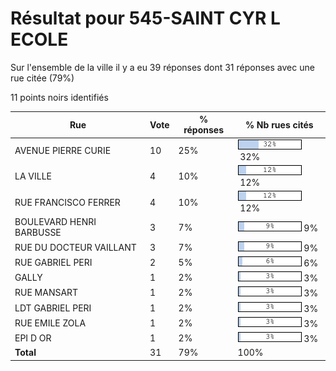 # Résultat pour 545-SAINT CYR L ECOLE

Sur l'ensemble de la ville il y a eu 39 réponses dont 31 réponses avec une rue citée (79%)

11 points noirs identifiés

| Rue | Vote | % réponses | % Nb rues cités|
|-----|------|------------|----------------|
| AVENUE PIERRE CURIE | 10 | 25% | <img src="../../img/bar_32.gif" />&nbsp;32%|
| LA VILLE | 4 | 10% | <img src="../../img/bar_12.gif" />&nbsp;12%|
| RUE FRANCISCO FERRER | 4 | 10% | <img src="../../img/bar_12.gif" />&nbsp;12%|
| BOULEVARD HENRI BARBUSSE | 3 | 7% | <img src="../../img/bar_9.gif" />&nbsp;9%|
| RUE DU DOCTEUR VAILLANT | 3 | 7% | <img src="../../img/bar_9.gif" />&nbsp;9%|
| RUE GABRIEL PERI | 2 | 5% | <img src="../../img/bar_6.gif" />&nbsp;6%|
| GALLY | 1 | 2% | <img src="../../img/bar_3.gif" />&nbsp;3%|
| RUE MANSART | 1 | 2% | <img src="../../img/bar_3.gif" />&nbsp;3%|
| LDT GABRIEL PERI | 1 | 2% | <img src="../../img/bar_3.gif" />&nbsp;3%|
| RUE EMILE ZOLA | 1 | 2% | <img src="../../img/bar_3.gif" />&nbsp;3%|
| EPI D OR | 1 | 2% | <img src="../../img/bar_3.gif" />&nbsp;3%|
| **Total** | 31 | 79% | 100%|
